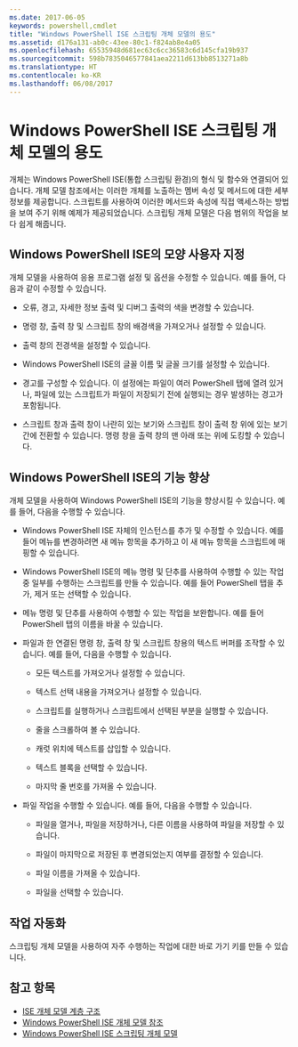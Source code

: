 ```yaml
---
ms.date: 2017-06-05
keywords: powershell,cmdlet
title: "Windows PowerShell ISE 스크립팅 개체 모델의 용도"
ms.assetid: d176a131-ab0c-43ee-80c1-f824ab8e4a05
ms.openlocfilehash: 65535948d681ec63c6cc36583c6d145cfa19b937
ms.sourcegitcommit: 598b7835046577841aea2211d613bb8513271a8b
ms.translationtype: HT
ms.contentlocale: ko-KR
ms.lasthandoff: 06/08/2017
---
```

# <a name="purpose-of-the-windows-powershell-ise-scripting-object-model"></a>Windows PowerShell ISE 스크립팅 개체 모델의 용도
  개체는 Windows PowerShell ISE(통합 스크립팅 환경)의 형식 및 함수와 연결되어 있습니다. 개체 모델 참조에서는 이러한 개체를 노출하는 멤버 속성 및 메서드에 대한 세부 정보를 제공합니다. 스크립트를 사용하여 이러한 메서드와 속성에 직접 액세스하는 방법을 보여 주기 위해 예제가 제공되었습니다. 스크립팅 개체 모델은 다음 범위의 작업을 보다 쉽게 해줍니다.

## <a name="customizing-the-appearance-of-windows-powershell-ise"></a>Windows PowerShell ISE의 모양 사용자 지정
 개체 모델을 사용하여 응용 프로그램 설정 및 옵션을 수정할 수 있습니다. 예를 들어, 다음과 같이 수정할 수 있습니다.

-   오류, 경고, 자세한 정보 출력 및 디버그 출력의 색을 변경할 수 있습니다.

-   명령 창, 출력 창 및 스크립트 창의 배경색을 가져오거나 설정할 수 있습니다.

-   출력 창의 전경색을 설정할 수 있습니다.

-   Windows PowerShell ISE의 글꼴 이름 및 글꼴 크기를 설정할 수 있습니다.

-   경고를 구성할 수 있습니다. 이 설정에는 파일이 여러 PowerShell 탭에 열려 있거나, 파일에 있는 스크립트가 파일이 저장되기 전에 실행되는 경우 발생하는 경고가 포함됩니다.

-   스크립트 창과 출력 창이 나란히 있는 보기와 스크립트 창이 출력 창 위에 있는 보기 간에 전환할 수 있습니다. 명령 창을 출력 창의 맨 아래 또는 위에 도킹할 수 있습니다.

## <a name="enhancing-the-functionality-of-windows-powershell-ise"></a>Windows PowerShell ISE의 기능 향상
 개체 모델을 사용하여 Windows PowerShell ISE의 기능을 향상시킬 수 있습니다. 예를 들어, 다음을 수행할 수 있습니다.

-   Windows PowerShell ISE 자체의 인스턴스를 추가 및 수정할 수 있습니다. 예를 들어 메뉴를 변경하려면 새 메뉴 항목을 추가하고 이 새 메뉴 항목을 스크립트에 매핑할 수 있습니다.

-   Windows PowerShell ISE의 메뉴 명령 및 단추를 사용하여 수행할 수 있는 작업 중 일부를 수행하는 스크립트를 만들 수 있습니다. 예를 들어 PowerShell 탭을 추가, 제거 또는 선택할 수 있습니다.

-   메뉴 명령 및 단추를 사용하여 수행할 수 있는 작업을 보완합니다. 예를 들어 PowerShell 탭의 이름을 바꿀 수 있습니다.

-   파일과 한 연결된 명령 창, 출력 창 및 스크립트 창용의 텍스트 버퍼를 조작할 수 있습니다. 예를 들어, 다음을 수행할 수 있습니다.

    -   모든 텍스트를 가져오거나 설정할 수 있습니다.

    -   텍스트 선택 내용을 가져오거나 설정할 수 있습니다.

    -   스크립트를 실행하거나 스크립트에서 선택된 부분을 실행할 수 있습니다.

    -   줄을 스크롤하여 볼 수 있습니다.

    -   캐럿 위치에 텍스트를 삽입할 수 있습니다.

    -   텍스트 블록을 선택할 수 있습니다.

    -   마지막 줄 번호를 가져올 수 있습니다.

-   파일 작업을 수행할 수 있습니다. 예를 들어, 다음을 수행할 수 있습니다.

    -   파일을 열거나, 파일을 저장하거나, 다른 이름을 사용하여 파일을 저장할 수 있습니다.

    -   파일이 마지막으로 저장된 후 변경되었는지 여부를 결정할 수 있습니다.

    -   파일 이름을 가져올 수 있습니다.

    -   파일을 선택할 수 있습니다.

## <a name="automating-tasks"></a>작업 자동화
 스크립팅 개체 모델을 사용하여 자주 수행하는 작업에 대한 바로 가기 키를 만들 수 있습니다.

## <a name="see-also"></a>참고 항목
- [ISE 개체 모델 계층 구조](The-ISE-Object-Model-Hierarchy.md) 
- [Windows PowerShell ISE 개체 모델 참조](Windows-PowerShell-ISE-Object-Model-Reference.md) 
- [Windows PowerShell ISE 스크립팅 개체 모델](The-Windows-PowerShell-ISE-Scripting-Object-Model.md)

  
